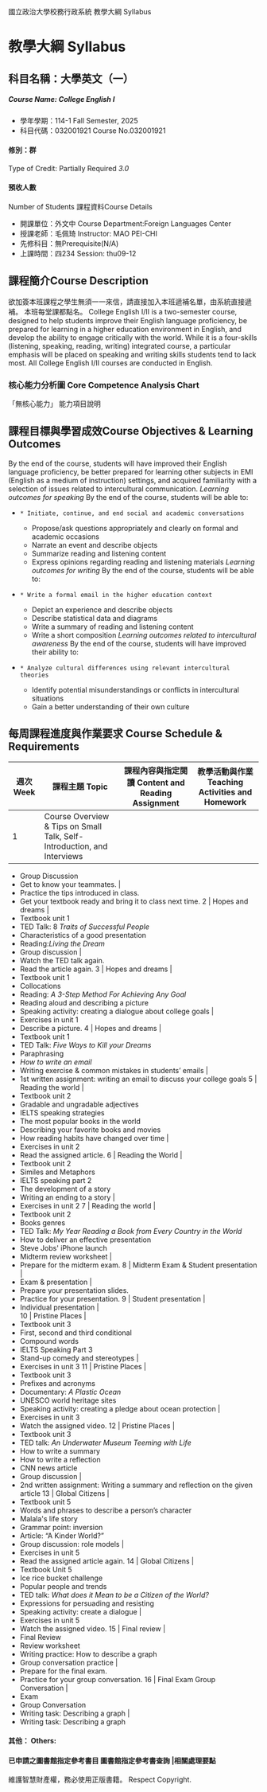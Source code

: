 國立政治大學校務行政系統 教學大綱 Syllabus
# 教學大綱 Syllabus
##  科目名稱：大學英文（一） 
#####  Course Name: College English I
  * 學年學期：114-1 Fall Semester, 2025 
  * 科目代碼：032001921 Course No.032001921
#### 修別：群
Type of Credit: Partially Required 
_3.0_
#### 預收人數
Number of Students
課程資料Course Details
  * 開課單位：外文中 Course Department:Foreign Languages Center 
  * 授課老師：毛佩琦 Instructor: MAO PEI-CHI 
  * 先修科目：無Prerequisite(N/A)
  * 上課時間：四234 Session: thu09-12
##  課程簡介Course Description
欲加簽本班課程之學生無須一一來信，請直接加入本班遞補名單，由系統直接遞補。
本班每堂課都點名。
College English I/II is a two-semester course, designed to help students improve their English language proficiency, be prepared for learning in a higher education environment in English, and develop the ability to engage critically with the world. While it is a four-skills (listening, speaking, reading, writing) integrated course, a particular emphasis will be placed on speaking and writing skills students tend to lack most. All College English I/II courses are conducted in English.
###  核心能力分析圖 Core Competence Analysis Chart
「無核心能力」 
能力項目說明
##  課程目標與學習成效Course Objectives & Learning Outcomes 
By the end of the course, students will have improved their English language proficiency, be better prepared for learning other subjects in EMI (English as a medium of instruction) settings, and acquired familiarity with a selection of issues related to intercultural communication.
_Learning outcomes for speaking_
By the end of the course, students will be able to:
  *     * Initiate, continue, and end social and academic conversations
    * Propose/ask questions appropriately and clearly on formal and academic occasions
    * Narrate an event and describe objects
    * Summarize reading and listening content 
    * Express opinions regarding reading and listening materials 
_Learning outcomes for writing_
By the end of the course, students will be able to:
  *     * Write a formal email in the higher education context
    * Depict an experience and describe objects
    * Describe statistical data and diagrams 
    * Write a summary of reading and listening content
    * Write a short composition 
_Learning outcomes related to intercultural awareness_
By the end of the course, students will have improved their ability to:
  *     * Analyze cultural differences using relevant intercultural theories
    * Identify potential misunderstandings or conflicts in intercultural situations
    * Gain a better understanding of their own culture
##  每周課程進度與作業要求 Course Schedule & Requirements
週次 Week |  課程主題 Topic |  課程內容與指定閱讀 Content and Reading Assignment |  教學活動與作業 Teaching Activities and Homework  
---|---|---|---  
1 | Course Overview & Tips on Small Talk, Self-Introduction, and Interviews | 
  * Group Discussion
  * Get to know your teammates.
| 
  * Practice the tips introduced in class. 
  * Get your textbook ready and bring it to class next time.
2 |  Hopes and dreams | 
  * Textbook unit 1 
  * TED Talk: 8 _Traits of Successful People_
  * Characteristics of a good presentation 
  * Reading:_Living the Dream_
  * Group discussion
| 
  * Watch the TED talk again.
  * Read the article again.
3 |  Hopes and dreams | 
  * Textbook unit 1
  * Collocations
  * Reading: _A 3-Step Method For Achieving Any Goal_
  * Reading aloud and describing a picture
  * Speaking activity: creating a dialogue about college goals
| 
  * Exercises in unit 1
  * Describe a picture.
4 |  Hopes and dreams | 
  * Textbook unit 1
  * TED Talk: _Five Ways to Kill your Dreams_
  * Paraphrasing
  * _How to write an email_
  * Writing exercise & common mistakes in students’ emails
| 
  * 1st written assignment: writing an email to discuss your college goals
5 |  Reading the world | 
  * Textbook unit 2
  * Gradable and ungradable adjectives
  * IELTS speaking strategies
  * The most popular books in the world
  * Describing your favorite books and movies
  * How reading habits have changed over time
| 
  * Exercises in unit 2
  * Read the assigned article.
6 |  Reading the World | 
  * Textbook unit 2
  * Similes and Metaphors
  * IELTS speaking part 2
  * The development of a story
  * Writing an ending to a story
| 
  * Exercises in unit 2
7 |  Reading the world | 
  * Textbook unit 2
  * Books genres 
  * TED Talk: _My Year Reading a Book from Every Country in the World_
  * How to deliver an effective presentation 
  * Steve Jobs' iPhone launch
  * Midterm review worksheet
| 
  * Prepare for the midterm exam.
8 |  Midterm Exam & Student presentation | 
  * Exam & presentation 
| 
  * Prepare your presentation slides.
  * Practice for your presentation.
9 |  Student presentation | 
  * Individual presentation
|   
10 | Pristine Places | 
  * Textbook unit 3
  * First, second and third conditional
  * Compound words
  * IELTS Speaking Part 3
  * Stand-up comedy and stereotypes
| 
  * Exercises in unit 3
11 | Pristine Places | 
  * Textbook unit 3
  * Prefixes and acronyms
  * Documentary: _A Plastic Ocean_
  * UNESCO world heritage sites
  * Speaking activity: creating a pledge about ocean protection
| 
  * Exercises in unit 3
  * Watch the assigned video.
12 |  Pristine Places | 
  * Textbook unit 3
  * TED talk: _An Underwater Museum Teeming with Life_
  * How to write a summary
  * How to write a reflection
  * CNN news article
  * Group discussion
| 
  * 2nd written assignment: Writing a summary and reflection on the given article
13 |  Global Citizens | 
  * Textbook unit 5
  * Words and phrases to describe a person’s character
  * Malala's life story
  * Grammar point: inversion
  * Article: “A Kinder World?”
  * Group discussion: role models
| 
  * Exercises in unit 5
  * Read the assigned article again.
14 | Global Citizens | 
  * Textbook Unit 5 
  * Ice rice bucket challenge
  * Popular people and trends
  * TED talk: _What does it Mean to be a Citizen of the World?_
  * Expressions for persuading and resisting
  * Speaking activity: create a dialogue
| 
  * Exercises in unit 5
  * Watch the assigned video.
15 |  Final review  | 
  * Final Review
  * Review worksheet
  * Writing practice: How to describe a graph
  * Group conversation practice
| 
  * Prepare for the final exam.
  * Practice for your group conversation.
16 |  Final Exam Group Conversation | 
  * Exam
  * Group Conversation
  * Writing task: Describing a graph
| 
  * Writing task: Describing a graph
####  其他： Others:
####  已申請之圖書館指定參考書目  圖書館指定參考書查詢 |相關處理要點
維護智慧財產權，務必使用正版書籍。 Respect Copyright.
